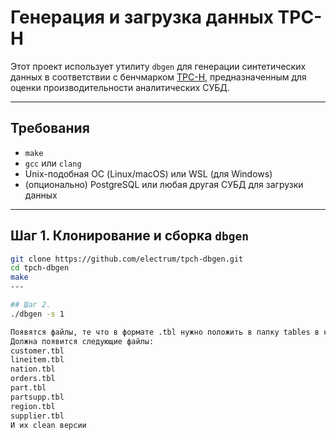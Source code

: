 # Генерация и загрузка данных TPC-H

Этот проект использует утилиту `dbgen` для генерации синтетических данных в соответствии с бенчмарком [TPC-H](https://www.tpc.org/tpch/), предназначенным для оценки производительности аналитических СУБД.

---

## Требования

- `make`
- `gcc` или `clang`
- Unix-подобная ОС (Linux/macOS) или WSL (для Windows)
- (опционально) PostgreSQL или любая другая СУБД для загрузки данных

---

## Шаг 1. Клонирование и сборка `dbgen`

```bash
git clone https://github.com/electrum/tpch-dbgen.git
cd tpch-dbgen
make
---

## Шаг 2.
./dbgen -s 1

Появятся файлы, те что в формате .tbl нужно положить в папку tables в корне проекта
Должна появится следующие файлы:
customer.tbl
lineitem.tbl
nation.tbl
orders.tbl
part.tbl
partsupp.tbl
region.tbl
supplier.tbl
И их clean версии
